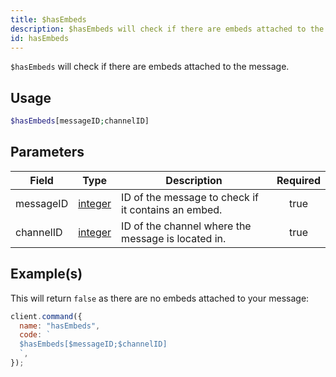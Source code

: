 ```yaml
---
title: $hasEmbeds
description: $hasEmbeds will check if there are embeds attached to the message.
id: hasEmbeds
---
```


`$hasEmbeds` will check if there are embeds attached to the message.

## Usage

```php
$hasEmbeds[messageID;channelID]
```

## Parameters

| Field     | Type                                                                                                | Description                                         | Required |
| --------- | --------------------------------------------------------------------------------------------------- | --------------------------------------------------- | :------: |
| messageID | [integer](https://developer.mozilla.org/en-US/docs/Web/JavaScript/Reference/Global_Objects/Integer) | ID of the message to check if it contains an embed. |   true   |
| channelID | [integer](https://developer.mozilla.org/en-US/docs/Web/JavaScript/Reference/Global_Objects/Integer) | ID of the channel where the message is located in.  |   true   |

## Example(s)

This will return `false` as there are no embeds attached to your message:

```javascript
client.command({
  name: "hasEmbeds",
  code: `
  $hasEmbeds[$messageID;$channelID]
  `,
});
```
